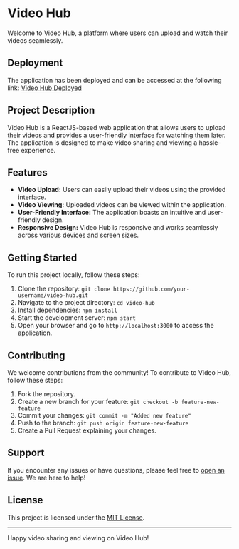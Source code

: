 # Video Hub

Welcome to Video Hub, a platform where users can upload and watch their videos seamlessly.

## Deployment

The application has been deployed and can be accessed at the following link: [Video Hub Deployed](https://video-hub-lemon.vercel.app/)

## Project Description

Video Hub is a ReactJS-based web application that allows users to upload their videos and provides a user-friendly interface for watching them later. The application is designed to make video sharing and viewing a hassle-free experience.

## Features

- **Video Upload:** Users can easily upload their videos using the provided interface.
- **Video Viewing:** Uploaded videos can be viewed within the application.
- **User-Friendly Interface:** The application boasts an intuitive and user-friendly design.
- **Responsive Design:** Video Hub is responsive and works seamlessly across various devices and screen sizes.



## Getting Started

To run this project locally, follow these steps:

1. Clone the repository: `git clone https://github.com/your-username/video-hub.git`
2. Navigate to the project directory: `cd video-hub`
3. Install dependencies: `npm install`
4. Start the development server: `npm start`
5. Open your browser and go to `http://localhost:3000` to access the application.

## Contributing

We welcome contributions from the community! To contribute to Video Hub, follow these steps:

1. Fork the repository.
2. Create a new branch for your feature: `git checkout -b feature-new-feature`
3. Commit your changes: `git commit -m "Added new feature"`
4. Push to the branch: `git push origin feature-new-feature`
5. Create a Pull Request explaining your changes.

## Support

If you encounter any issues or have questions, please feel free to [open an issue](https://github.com/your-username/video-hub/issues). We are here to help!

## License

This project is licensed under the [MIT License](LICENSE).

---

Happy video sharing and viewing on Video Hub!
